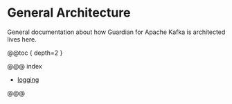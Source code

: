 # General Architecture

General documentation about how Guardian for Apache Kafka is architected lives here.

@@toc { depth=2 }

@@@ index

* [logging](logging.md)

@@@
